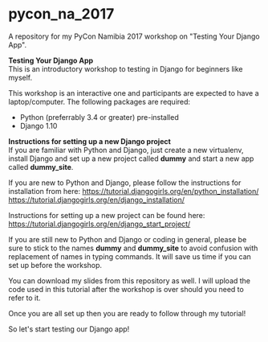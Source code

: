 # pycon_na_2017
A repository for my PyCon Namibia 2017 workshop on "Testing Your Django App". 

<strong>Testing Your Django App</strong>
<br>
This is an introductory workshop to testing in Django for beginners like myself.

This workshop is an interactive one and participants are expected to have a laptop/computer. The following packages are required:
<ul> 
<li>Python (preferrably 3.4 or greater) pre-installed</li>
<li>Django 1.10</li>
</ul>

<strong>Instructions for setting up a new Django project</strong>
<br>
If you are familiar with Python and Django, just create a new virtualenv, install Django and set up a new project called <strong>dummy</strong> and start a new app called <strong>dummy_site</strong>. 

If you are new to Python and Django, please follow the instructions for installation from here:
https://tutorial.djangogirls.org/en/python_installation/
https://tutorial.djangogirls.org/en/django_installation/

Instructions for setting up a new project can be found here:
https://tutorial.djangogirls.org/en/django_start_project/

If you are still new to Python and Django or coding in general, please be sure to stick to the names <strong>dummy</strong> and  <strong>dummy_site</strong> to avoid confusion with replacement of names in typing commands. It will save us time if you can set up before the workshop. 

You can download my slides from this repository as well. I will upload the code used in this tutorial after the workshop is over should you need to refer to it.

Once you are all set up then you are ready to follow through my tutorial!

So let's start testing our Django app!

